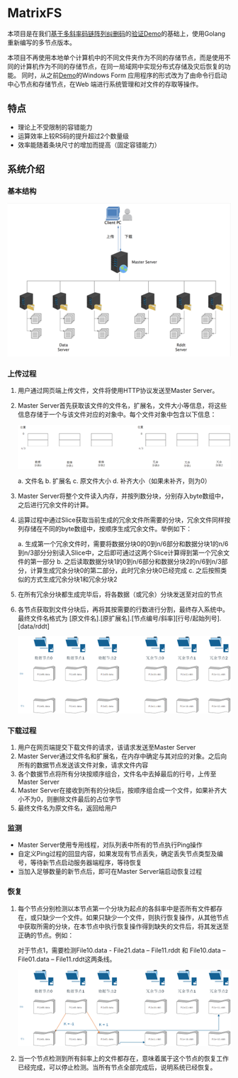 # MatrixFS

本项目是在我们[基于多斜率码链阵列纠删码](http://www.joca.cn/CN/abstract/abstract20400.shtml)的[验证Demo](https://github.com/Vaaaas/Array-fault-tolerant-system)的基础上，使用Golang 重新编写的多节点版本。

本项目不再使用本地单个计算机中的不同文件夹作为不同的存储节点，而是使用不同的计算机作为不同的存储节点，在同一局域网中实现分布式存储及灾后恢复的功能。
同时，从之前[Demo](https://github.com/Vaaaas/Array-fault-tolerant-system)的Windows Form 应用程序的形式改为了由命令行启动中心节点和存储节点，在Web 端进行系统管理和对文件的存取等操作。

## 特点

* 理论上不受限制的容错能力
* 运算效率上较RS码的提升超过2个数量级
* 效率能随着条块尺寸的增加而提高（固定容错能力）

## 系统介绍

### 基本结构

!["基本结构"](/Screenshots/BasicStructure.png)

### 上传过程

1. 用户通过网页端上传文件，文件将使用HTTP协议发送至Master Server。
2. Master Server首先获取该文件的文件名，扩展名，文件大小等信息，将这些信息存储于一个与该文件对应的对象中。每个文件对象中包含以下信息：

    !["分块种类"](/Screenshots/SliceType.png)

    a. 文件名
    b. 扩展名
    c. 原文件大小
    d. 补齐大小（如果未补齐，则为0）

3. Master Server将整个文件读入内存，并按列数分块，分别存入byte数组中，之后进行冗余文件的计算。
4. 运算过程中通过Slice获取当前生成的冗余文件所需要的分块，冗余文件同样按列存储在不同的byte数组中，按顺序生成冗余文件。举例如下：

    a. 生成第一个冗余文件时，需要将数据分块0的0到n/6部分和数据分块1的n/6到n/3部分分别读入Slice中，之后即可通过这两个Slice计算得到第一个冗余文件的第一部分
    b. 之后读取数据分块1的0到n/6部分和数据分块2的n/6到n/3部分，计算生成冗余分块0的第二部分，此时冗余分块0已经完成
    c. 之后按照类似的方式生成冗余分块1和冗余分块2

5. 在所有冗余分块都生成完毕后，将各数据（或冗余）分块发送至对应的节点
6. 各节点获取到文件分块后，再将其按需要的行数进行分割，最终存入系统中。最终文件名格式为 [原文件名].[原扩展名].[节点编号/斜率][行号/起始列号].[data/rddt]

    !["分块命名"](/Screenshots/SliceName.png)

### 下载过程

1. 用户在网页端提交下载文件的请求，该请求发送至Master Server
2. Master Server通过文件名和扩展名，在内存中确定与其对应的对象。之后向所有的数据节点发送该文件对象，请求文件内容
3. 各个数据节点将所有分块按顺序组合，文件名中去掉最后的行号，上传至Master Server
4. Master Server在接收到所有的分块后，按顺序组合成一个文件，如果补齐大小不为0，则删除文件最后的占位字节
5. 最终文件名为原文件名，返回给用户

### 监测

* Master Server使用专用线程，对队列表中所有的节点执行Ping操作
* 自定义Ping过程的回显内容，如果发现有节点丢失，确定丢失节点类型及编号，等待新节点启动服务器端程序，等待恢复
* 当加入足够数量的新节点后，即可在Master Server端启动恢复过程

### 恢复

1. 每个节点分别检测以本节点第一个分块为起点的各斜率中是否所有文件都存在，或只缺少一个文件。如果只缺少一个文件，则执行恢复操作，从其他节点中获取所需的分块，在本节点中执行恢复操作得到缺失的文件后，将其发送至正确的节点。例如：

    对于节点1，需要检测File10.data - File21.data – File11.rddt 和 File10.data – File01.data – File11.rddt这两条线。

    !["恢复检测"](/Screenshots/Restore.png)

2. 当一个节点检测到所有斜率上的文件都存在，意味着属于这个节点的恢复工作已经完成，可以停止检测。当所有节点全部完成后，说明系统已经恢复。
